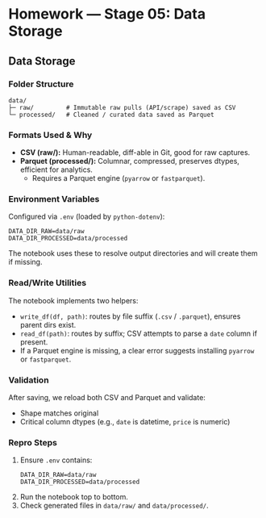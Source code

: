 # Homework — Stage 05: Data Storage

## Data Storage

### Folder Structure
```
data/
├─ raw/         # Immutable raw pulls (API/scrape) saved as CSV
└─ processed/   # Cleaned / curated data saved as Parquet
```

### Formats Used & Why
- **CSV (raw/):** Human-readable, diff-able in Git, good for raw captures.
- **Parquet (processed/):** Columnar, compressed, preserves dtypes, efficient for analytics.
  - Requires a Parquet engine (`pyarrow` or `fastparquet`).

### Environment Variables
Configured via `.env` (loaded by `python-dotenv`):
```
DATA_DIR_RAW=data/raw
DATA_DIR_PROCESSED=data/processed
```
The notebook uses these to resolve output directories and will create them if missing.

### Read/Write Utilities
The notebook implements two helpers:
- `write_df(df, path)`: routes by file suffix (`.csv` / `.parquet`), ensures parent dirs exist.
- `read_df(path)`: routes by suffix; CSV attempts to parse a `date` column if present.
- If a Parquet engine is missing, a clear error suggests installing `pyarrow` or `fastparquet`.

### Validation
After saving, we reload both CSV and Parquet and validate:
- Shape matches original
- Critical column dtypes (e.g., `date` is datetime, `price` is numeric)

### Repro Steps
1. Ensure `.env` contains:
   ```
   DATA_DIR_RAW=data/raw
   DATA_DIR_PROCESSED=data/processed
   ```
2. Run the notebook top to bottom.
3. Check generated files in `data/raw/` and `data/processed/`.
